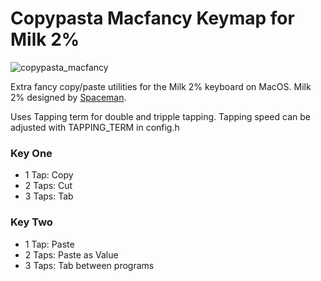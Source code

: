 # Copypasta Macfancy Keymap for Milk 2%

![copypasta_macfancy](https://i.imgur.com/7LMZZrL.png)

Extra fancy copy/paste utilities for the Milk 2% keyboard on MacOS. Milk 2% designed by [Spaceman](https://github.com/Spaceboards/SpaceboardsHardware/tree/master/Keyboards/2%25%20Milk).

Uses Tapping term for double and tripple tapping.
Tapping speed can be adjusted with TAPPING_TERM in config.h

### Key One
- 1 Tap: Copy
- 2 Taps: Cut
- 3 Taps: Tab

### Key Two
- 1 Tap: Paste
- 2 Taps: Paste as Value
- 3 Taps: Tab between programs
